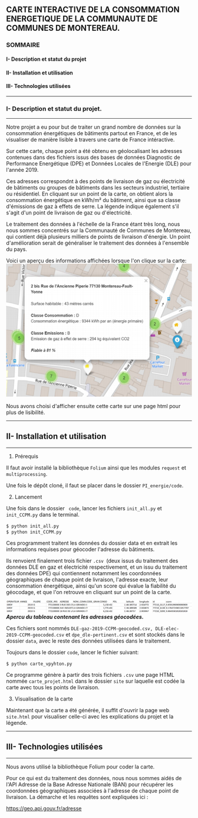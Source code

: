 ## CARTE INTERACTIVE DE LA CONSOMMATION ENERGETIQUE DE LA COMMUNAUTE DE COMMUNES DE MONTEREAU.

### SOMMAIRE
#### I- Description et statut du projet
#### II- Installation et utilisation
#### III- Technologies utilisées
***
### I- Description et statut du projet.
***
Notre projet a eu pour but de traiter un grand nombre de données sur la consommation énergétiques de bâtiments partout en France, et de les visualiser de manière lisible à travers une carte de France intéractive. 

Sur cette carte, chaque point a été obtenu en géolocalisant les adresses contenues dans des fichiers issus des bases de données Diagnostic de Performance Energétique (DPE) et Données Locales de l'Energie (DLE) pour l'année 2019. 


Ces adresses correspondnt à des points de livraison de gaz ou électricité de bâtiments ou groupes de bâtiments dans les secteurs industriel, tertiaire ou résidentiel. En cliquant sur un point de la carte, on obtient alors la consommation énergétique en kWh/m² du bâtiment, ainsi que sa classe d'émissions de gaz à effets de serre. La légende indique également s'il s'agit d'un point de livraison de gaz ou d'électricité.

Le traitement des données à l'échelle de la France étant très long, nous nous sommes concentrés sur la Communauté de Communes de Montereau, qui contient déjà plusieurs milliers de points de livraison d'énergie. Un point d'amélioration serait de généraliser le traitement des données à l'ensemble du pays.

Voici un aperçu des informations affichées lorsque l'on clique sur la carte:
![Aperçu de la carte](carte.PNG)

Nous avons choisi d'afficher ensuite cette carte sur une page html pour plus de lisibilité.
***
## II- Installation et utilisation
***
1) Prérequis

Il faut avoir installé la bibliothèque ````Folium```` ainsi que les modules ````request```` et ````multiprocessing````.

Une fois le dépôt cloné, il faut se placer dans le dossier ````PI_energie/code````.

2) Lancement

Une fois dans le dossier ```` code````, lancer les fichiers ````init_all.py```` et ````init_CCPM.py```` dans le terminal.
````
$ python init_all.py
$ python init_CCPM.py
````


Ces programment traitent les données du dossier data et en extrait les informations requises pour géocoder l'adresse du bâtiments. 

Ils renvoient finalement trois fichier ````.csv ````(deux issus du traitement des données DLE en gaz et électricité respectivement, et un issu du traitement des données DPE) qui contiennent notamment les coordonnées géographiques de chaque point de livraison, l'adresse exacte, leur consommation énergétique, ainsi qu'un score qui évalue la fiabilité du géocodage, et que l'on retrouve en cliquant sur un point de la carte.

![Aperçu du tableau](tableaugeocode.PNG)
***Apercu du tableau contenant les adresses géocodées.***

Ces fichiers sont nommés ````DLE-gaz-2019-CCPM-geocoded.csv, DLE-elec-2019-CCPM-geocoded.csv```` et 
````dpe_dle-pertinent.csv````
et sont stockés dans le dossier ````data````, avec le reste des données utilisées dans le traitement.

Toujours dans le dossier ````code````, lancer le fichier suivant:
````
$ python carte_vpyhton.py
````
Ce programme génère à partir des trois fichiers ````.csv```` une page HTML nommée ````carte_projet.html```` dans le dossier ````site```` sur laquelle est codée la carte avec tous les points de livraison.

3) Visualisation de la carte

Maintenant que la carte a été générée, il suffit d'ouvrir la page web ````site.html```` pour visualiser celle-ci avec les explications du projet et la légende.
***
## III- Technologies utilisées
***
Nous avons utilisé la bibliothèque Folium pour coder la carte.

Pour ce qui est du traitement des données, nous nous sommes aidés de l'API Adresse de la Base Adresse Nationale (BAN) pour récupérer les coordonnées géographiques associées à l'adresse de chaque point de livraison. La démarche et les requêtes sont expliquées ici : 

https://geo.api.gouv.fr/adresse



